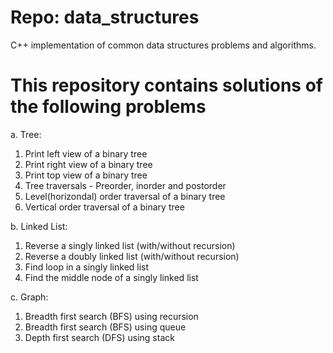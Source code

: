 Repo: data_structures
=====================

C++ implementation of common data structures problems and algorithms.

This repository contains solutions of the following problems
============================================================
a. Tree:
1. Print left view of a binary tree
2. Print right view of a binary tree
3. Print top view of a binary tree
4. Tree traversals - Preorder, inorder and postorder
5. Level(horizondal) order traversal of a binary tree
6. Vertical order traversal of a binary tree

b. Linked List:
1. Reverse a singly linked list (with/without recursion)
2. Reverse a doubly linked list (with/without recursion)
3. Find loop in a singly linked list
4. Find the middle node of a singly linked list

c. Graph:
1. Breadth first search (BFS) using recursion
2. Breadth first search (BFS) using queue
3. Depth first search (DFS) using stack
